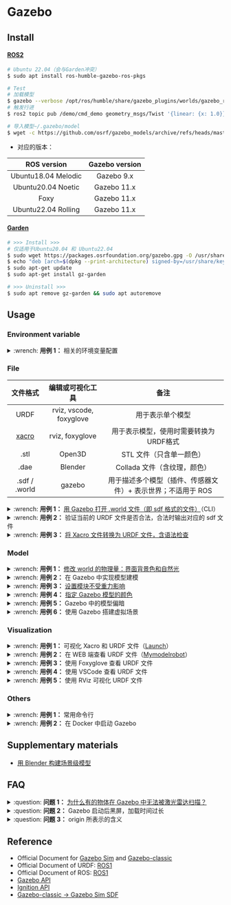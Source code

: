 # Gazebo

## Install

<!-- tabs:start -->

#### **[ROS2](https://classic.gazebosim.org/tutorials?tut=ros2_installing)**

```bash
# Ubuntu 22.04（会与Garden冲突）
$ sudo apt install ros-humble-gazebo-ros-pkgs

# Test
# 加载模型
$ gazebo --verbose /opt/ros/humble/share/gazebo_plugins/worlds/gazebo_ros_diff_drive_demo.world
# 触发行进
$ ros2 topic pub /demo/cmd_demo geometry_msgs/Twist '{linear: {x: 1.0}}' -1

# 导入模型~/.gazebo/model
$ wget -c https://github.com/osrf/gazebo_models/archive/refs/heads/master.zip
```

- 对应的版本：

|     ROS version     | Gazebo version |
|:-------------------:|:--------------:|
| Ubuntu18.04 Melodic |   Gazebo 9.x   |
| Ubuntu20.04 Noetic  |  Gazebo 11.x   |
|        Foxy         |  Gazebo 11.x   |
| Ubuntu22.04 Rolling |  Gazebo 11.x   |

#### **[Garden](https://gazebosim.org/docs/garden/install_ubuntu)**

```bash
# >>> Install >>>
# 仅适用于Ubuntu20.04 和 Ubuntu22.04
$ sudo wget https://packages.osrfoundation.org/gazebo.gpg -O /usr/share/keyrings/pkgs-osrf-archive-keyring.gpg
$ echo "deb [arch=$(dpkg --print-architecture) signed-by=/usr/share/keyrings/pkgs-osrf-archive-keyring.gpg] http://packages.osrfoundation.org/gazebo/ubuntu-stable $(lsb_release -cs) main" | sudo tee /etc/apt/sources.list.d/gazebo-stable.list > /dev/null
$ sudo apt-get update
$ sudo apt-get install gz-garden

# >>> Uninstall >>>
$ sudo apt remove gz-garden && sudo apt autoremove
```

<!-- tabs:end -->

## Usage

### Environment variable

<details>
    <summary>:wrench: <b>用例 1：</b>
        相关的环境变量配置
    </summary>

```bash
# 插件的环境变量
$ export GAZEBO_PLUGIN_PATH=${GAZEBO_PLUGIN_PATH}:<插件位置>

# 可作为sdf中<uri>model://<...></uri>的相对路径
$ export GAZEBO_MODEL_PATH=<模型位置>
```

</details>

### File

|                    文件格式                    |        编辑或可视化工具         |                备注                 |
|:------------------------------------------:|:-----------------------:|:---------------------------------:|
|                    URDF                    | rviz, vscode, foxyglove |             用于表示单个模型              |
| [xacro](https://github.com/ros/xacro/wiki) |     rviz, foxyglove     |       用于表示模型，使用时需要转换为URDF格式       |
|                    .stl                    |         Open3D          |          STL 文件（只含单一颜色）           |
|                    .dae                    |         Blender         |        Collada 文件（含纹理，颜色）         |
|               .sdf / .world                |         gazebo          | 用于描述多个模型（插件、传感器文件）+ 表示世界；不适用于 ROS |

<details>
    <summary>:wrench: <b>用例 1：</b>
        <a href="https://classic.gazebosim.org/tutorials?tut=ros_roslaunch&cat=connect_ros">用 Gazebo 打开 .world 文件（即 sdf 格式的文件）</a>（CLI）
    </summary>

```bash
(ROS) $ gazebo <.world>
(ROS1) $ roslaunch gazebo_ros empty_world.launch
```

</details>

<details>
    <summary>:wrench: <b>用例 2：</b>
        验证当前的 URDF 文件是否合法，合法时输出对应的 sdf 文件
    </summary>

1）方案 1：

```bash
$ gz sdf -p <URDF 文件>
```

2）[方案 2](https://classic.gazebosim.org/tutorials?tut=ros_urdf&cat=connect_ros#Tutorial:UsingaURDFinGazebo)：（纯粹检查 URDF 的合法性）

```bash
# sudo apt install liburdfdom-tools
$ check_urdf calibration.urdf
```

</details>

<details>
    <summary>:wrench: <b>用例 3：</b>
        <a href="将 xacro 文件转换为 urdf 文件](http://wiki.ros.org/urdf/Tutorials/Using%20Xacro%20to%20Clean%20Up%20a%20URDF%20File">将 Xacro 文件转换为 URDF 文件，含语法检查</a>  
    </summary>

```bash
# for Melodic
$ xacro --inorder model.xacro > model.urdf
# for Noetic+
$ xacro model.xacro > model.urdf
```

![](https://natsu-akatsuki.oss-cn-guangzhou.aliyuncs.com/img/image-20230204100549407.png ':size=700 触发宏替换后的 Xacro')

</details>

### Model

<details>
    <summary>:wrench: <b>用例 1：</b>
        <a href="https://classic.gazebosim.org/tutorials?tut=modifying_world&cat=build_world">修改 world 的物理量：界面背景色和自然光</a>
    </summary>
</details>

<details>
    <summary>:wrench: <b>用例 2：</b>
        <a herf="http://classic.gazebosim.org/tutorials?tut=model_editor#Overview">在 Gazebo 中实现模型建模</a>
    </summary>
</details>

<details>
    <summary>:wrench: <b>用例 3：</b>
        <a href="https://answers.ros.org/question/29437/possible-to-declare-static-object-in-urdf-file/">设置模块不受重力影响</a>
    </summary>

1）方案 1：设置所有模块不受影响

```xml

<gazebo>
    <static>true</static>
</gazebo>
```

2）方案 2：绑定到 world 坐标系

```xml
<!-- -->
<link name="world"/>
<joint name="world_joint" type="fixed">
<origin xyz="2 0 1.5" rpy="0 0 0"/>
<parent link="world"/>
<child link="子link"/>
</joint>
```

</details>

<details>
    <summary>:wrench: <b>用例 4：</b>
        <a href="https://classic.gazebosim.org/tutorials?tut=ros_urdf&cat=connect_ros#%3Ccollision%3Eand%3Cvisual%3Eelements">指定 Gazebo 模型的颜色</a>
    </summary>

```xml

<gazebo reference="link1">
    <material>Gazebo/Orange</material>
</gazebo>
```

</details>

<details>
    <summary>:wrench: <b>用例 5：</b>
        Gazebo 中的模型偏暗
    </summary>

去除 Shadow 属性

</details>

<details>
    <summary>:wrench: <b>用例 6：</b>
        使用 Gazebo 搭建虚拟场景
    </summary>

Edit | Building Editor（或 CTRL+B）

</details>

### Visualization

<details>
    <summary>:wrench: <b>用例 1：</b>
        可视化 Xacro 和 URDF 文件（<a href="http://wiki.ros.org/urdf/Tutorials/Using%20Xacro%20to%20Clean%20Up%20a%20URDF%20File">Launch</a>）
    </summary>

[//]: # (@formatter:off)
```xml
<!-- for Xacro-->
<param name="robot_description" command="xacro 'xacro文件名'"/>
<!-- for URDF-->
<param name="robot_description" textfile="urdf文件名"/>
```
[//]: # (@formatter:on)

</details>

<details>
    <summary>:wrench: <b>用例 2：</b>
        在 WEB 端查看 URDF 文件（<a href="https://mymodelrobot.appspot.com/5629499534213120">Mymodelrobot</a>）
    </summary>
</details>

<details>
    <summary>:wrench: <b>用例 3：</b>
        使用 <a hef="https://foxglove.dev/docs/studio/panels/3d#add-unified-robot-description-format-urdf">Foxyglove</a> 查看 URDF 文件
    </summary>

https://foxglove.dev/docs/studio/panels/3d#add-unified-robot-description-format-urdf

```bash
# >>> Install >>>
$ wget -c https://github.com/foxglove/studio/releases/download/v1.39.0/foxglove-studio-1.39.0-linux-amd64.deb
$ sudo dpkg -i foxglove-studio-1.39.0-linux-amd64.deb
```

![](https://natsu-akatsuki.oss-cn-guangzhou.aliyuncs.com/img/image-20230204023829587.png ':size=700')

</details>

<details>
    <summary>:wrench: <b>用例 4：</b>
        使用 VSCode 查看 URDF 文件
    </summary>

![](https://natsu-akatsuki.oss-cn-guangzhou.aliyuncs.com/img/image-20230204023929743.png ':size=700')

</details>

<details>
    <summary>:wrench: <b>用例 5：</b>
        使用 RViz 可视化 URDF 文件
    </summary>

> [!note]
>
> 若是 XACRO 生成的文件，需要删除顶部的注释，否则会影响发布的主题 /robot_description 具体原因未知

<!-- tabs:start -->

#### **rosrun**

```bash
(ROS1) $ rosrun robot_state_publisher robot_state_publisher <URDF 文件>
(ROS2) $ ros2 run robot_state_publisher robot_state_publisher <URDF 文件名>
```

#### **roslaunch**

对于 ROS1 RVIZ launch（需 TF + Link + 时钟源正确才能显示）

<!-- tabs:end -->

```xml

<launch>

    <param name="/use_sim_time" value="false"/>

    <!-- Load the URDF into the ROS Parameter Server -->
    <param name="robot_description" command="$(find xacro)/xacro 'calibration.urdf'"/>

    <!-- 启动Gazebo -->
    <node name="gazebo" pkg="gazebo_ros" type="gazebo" respawn="false" output="screen"/>

    <!-- 导入相机模型 -->
    <node name="d435i_spawner" pkg="gazebo_ros" type="spawn_model" respawn="false" output="screen" args="-urdf -model realsense_d435i -param robot_description"/>

    <!-- 发布TF -->
    <node pkg="robot_state_publisher" type="robot_state_publisher" name="robot_state_publisher"/>

</launch>
```

</details>

### Others

<details>
    <summary>:wrench: <b>用例 1：</b>
        常用命令行
    </summary>

```bash
# 追加模型，启动后含格式检测
# 启动含服务的gazebo
(ROS1) $ rosrun gazebo_ros gazebo
(ROS1) $ rosrun gazebo_ros spawn_model -file <文件名> -sdf -model <模型名> -y 1

# 启动含服务的gazebo
(ROS2) $ gazebo --verbose -s libgazebo_ros_factory.so
(ROS2) $ ros2 run gazebo_ros spawn_entity.py -file <文件名> -entity <模型名> -topic /robot_description
```

### Plugins

具体参考 [Here](http://classic.gazebosim.org/tutorials?tut=ros_gzplugins&cat=connect_ros)

|      插件       |              备注               |
|:-------------:|:-----------------------------:|
| model plugin  |   需要 robot 根标签和 gazebo 子标签    |
| sensor plugin | 需要提供 robot 标签，link，gazebo 子标签 |

<details>
    <summary>:wrench: <b>用例 1：</b>
         <a href="https://answers.ros.org/question/377196/find-intrisic-camera-matrix-from-gazebo-model/">使用 libgazebo_ros_camera 插件如何获取相机的内参？</a>
    </summary>

```bash
(ROS1) $ rostopic echo camera_info
```

</details>

### Shortcut

具体参考 [Here](http://classic.gazebosim.org/hotkeys)

|  快捷键   |       作用       |
|:------:|:--------------:|
| CTRL+T | topic selector |

</details>

<details>
    <summary>:wrench: <b>用例 2：</b>
        在 Docker 中启动 Gazebo
    </summary>

实测 VNC 下无效，使用 host 的 XServer 则有效

```bash
$ __NV_PRIME_RENDER_OFFLOAD=1 __GLX_VENDOR_LIBRARY_NAME=nvidia gazebo
```

</details>

## Supplementary materials

- [用 Blender 构建场景级模型](https://www.bilibili.com/video/BV1rT4y1P7HN/)

## FAQ

<details>
    <summary>:question: <b>问题 1：</b>
        <a href="https://classic.gazebosim.org/tutorials?tut=ros_urdf&cat=connect_ros#%3Ccollision%3Eand%3Cvisual%3Eelements">为什么有的物体在 Gazebo 中无法被激光雷达扫描？</a>
    </summary>

该物体没有 collision 标签

</details>

<details>
    <summary>:question: <b>问题 2：</b>
        Gazebo 启动后黑屏，加载时间过长
    </summary>

检查 `.world` 文件是否有不存在的资源

</details>

<details>
    <summary>:question: <b>问题 3：</b>
        origin 所表示的含义
    </summary>

[joint 的 origin 是 joint 相对于父系的](http://wiki.ros.org/urdf/Tutorials/Building%20a%20Visual%20Robot%20Model%20with%20URDF%20from%20Scratch)

</details>

## Reference

- Official Document for [Gazebo Sim](https://gazebosim.org/home) and [Gazebo-classic](https://classic.gazebosim.org/)
- Official Document of URDF: [ROS1](http://wiki.ros.org/urdf/Tutorials)
- Official Document of ROS: [ROS1](https://classic.gazebosim.org/tutorials?tut=ros_overview#Tutorial:ROSintegrationoverview)
- [Gazebo API](https://github.com/gazebosim/gazebo-classic/blob/gazebo11/Migration.md)
- [Ignition API](https://osrf-distributions.s3.amazonaws.com/ign-math/api/1.0.0/namespaceignition.html)
- [Gazebo-classic -> Gazebo Sim SDF](https://gazebosim.org/api/gazebo/4.3/migrationsdf.html)